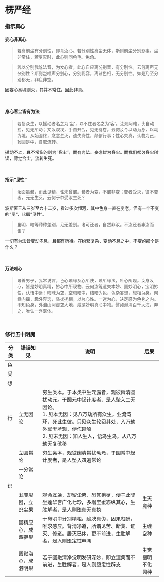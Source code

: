 # 楞严经

### 指示真心

#### 妄心非真心

> 若离前尘有分别性，即真汝心。若分别性离尘无体，斯则前尘分别影事。尘非常住，若变灭时，此心则同龟毛、兔角。

> 若以分别我说法音，为汝心者，此心自应离分别音，有分别性。云何离声无分别性？斯则岂唯声分别心，分别我容，离诸色相，无分别性。如是乃至分别都无，非色非空。

因妄心离境则灭，其并不常住，因此非真。

    

#### 身心客尘皆有为法

> 若复众生，以摇动者名之为‘尘’，以不住者名之为‘客’。汝观阿难，头自动摇，见无所动；又汝观我，手自开合，见无舒卷。云何汝今以动为身，以动为境，从始洎终，念念生灭，遗失真性，颠倒行事；性心失真，认物为己，轮回是中，自取流转。

摇动不止，且不常住的则为”客尘“，而有为法、妄念皆为客尘。而我们都为客尘所误，背觉合尘，流转生死。

    

#### 指示”见性“

> 汝面虽皱，而此见精，性未曾皱。皱者为变，不皱非变；变者受灭，彼不变者，元无生灭，云何于中受汝生死？

波斯匿王从三岁至六十二岁，看过多次恒河，其中色身一直在变老，但有一个不变的”见“，此即”见性“。

> 虽明、暗等种种差别，见无差别。诸可还者，自然非汝。不汝还者非汝而谁？

一切有为法皆变动不息，且都有所待。在纷繁复杂、变动不息之中，不变的那个是什么？

    

#### 万法唯心

> 诸善男子，我常说言，色心诸缘及心所使，诸所缘法，唯心所现。汝身汝心，皆是妙明真精，妙心中所现物。云何汝等遗失本妙、圆妙明心，宝明妙性，认悟中迷！晦昧为空，空晦暗中，结暗为色，色杂妄想，想相为身。聚缘内摇，趣外奔逸，昏扰扰相，以为心性。一迷为心，决定惑为色身之内。不知色身，外洎山河虚空大地，咸是妙明真心中物。譬如澄清百千大海，弃之，唯认一浮沤体。

    





### 修行五十阴魔

| 分类  | 错误知见      | 说明                                                                                                                             | 后果       |
| --- | --------- | ------------------------------------------------------------------------------------------------------------------------------ | -------- |
| 色   |           |                                                                                                                                |          |
| 受   |           |                                                                                                                                |          |
| 想   |           |                                                                                                                                |          |
| 行   | 立无因论      | 穷生类本。于本类中生元露者，观彼幽清圆扰动元。于圆元中起计度者，是人坠入二无因论。<br/>1. 见本无因：见八万劫所有众生，业流湾环，死此生彼。只见众生轮回其处，八万劫外冥无所观，便作是解<br/>2. 见末无因：知人生人，悟鸟生鸟，从八万劫无复改移 |          |
|     | 立圆常论      | 穷生类本，观彼幽清常扰动元，于圆常中起计度者，是人坠入四遍常论                                                                                                |          |
|     | 一分常论      |                                                                                                                                |          |
| 识   |           |                                                                                                                                |          |
|     | 发邪思因，立炽尘果 | 观命互通，却留尘劳，恐其销尽，便于此际坐莲华宫广化七珍，多增宝媛恣纵其心，生胜解者，是人则堕真无真执                                                                             | 生天魔种     |
|     | 圆精应心，成趣寂果 | 于命明中分别精粗，疏决真伪，因果相酬，唯求感应。背清净道，所谓见苦、断集、证灭、修道。居灭已休，更不前进，生胜解者，是人则堕定性声闻                                                             | 生缠空种     |
|     | 圆觉㳷心，成湛明果 | 若于圆融清净觉明发研深妙，即立涅槃而不前进，生胜解者，是人则堕定性辟支                                                                                            | 生觉圆明不化圆种 |
